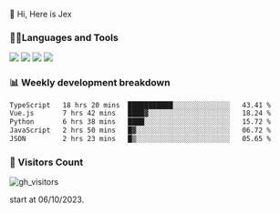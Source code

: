  👋 Hi, Here is Jex

 

### 🧑‍💻Languages and Tools

<code><a href="https://react.dev"><img src="https://api.iconify.design/logos:react.svg" /></a></code>
<code><a href="https://github.com/vuejs/core"><img src="https://api.iconify.design/logos:vue.svg" /></a></code> 
<code><a href="https://github.com/microsoft/TypeScript"><img src="https://api.iconify.design/logos:typescript-icon.svg" /></a></code>
<code><a href="https://threejs.org/"><img src="https://api.iconify.design/logos:threejs.svg" /></a></code>

### 📊 Weekly development breakdown

<!--START_SECTION:waka-->

```txt
TypeScript   18 hrs 20 mins  ███████████░░░░░░░░░░░░░░   43.41 %
Vue.js       7 hrs 42 mins   ████▓░░░░░░░░░░░░░░░░░░░░   18.24 %
Python       6 hrs 38 mins   ████░░░░░░░░░░░░░░░░░░░░░   15.72 %
JavaScript   2 hrs 50 mins   █▓░░░░░░░░░░░░░░░░░░░░░░░   06.72 %
JSON         2 hrs 23 mins   █▒░░░░░░░░░░░░░░░░░░░░░░░   05.65 %
```

<!--END_SECTION:waka-->


### 👀 Visitors Count

![gh_visitors](https://profile-counter.glitch.me/jexlau/count.svg)

start at 06/10/2023.
